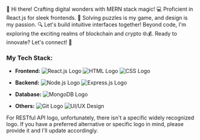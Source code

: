 👋 Hi there! Crafting digital wonders with MERN stack magic! 💻 Proficient in React.js for sleek frontends. 🎨 Solving puzzles is my game, and design is my passion. 🔍 Let's build intuitive interfaces together! Beyond code, I'm exploring the exciting realms of blockchain and crypto 🌐💰. Ready to innovate? Let's connect! 🚀

### My Tech Stack:
- **Frontend:** 
  ![React.js Logo](https://upload.wikimedia.org/wikipedia/commons/thumb/a/a7/React-icon.svg/50px-React-icon.svg.png)
  ![HTML Logo](https://upload.wikimedia.org/wikipedia/commons/thumb/6/61/HTML5_logo_and_wordmark.svg/50px-HTML5_logo_and_wordmark.svg.png)
  ![CSS Logo](https://upload.wikimedia.org/wikipedia/commons/d/d5/CSS3_logo_and_wordmark.svg/50px-CSS3_logo_and_wordmark.svg.png)

- **Backend:** 
  ![Node.js Logo](https://upload.wikimedia.org/wikipedia/commons/thumb/d/d9/Node.js_logo.svg/50px-Node.js_logo.svg.png)
  ![Express.js Logo](https://cdn.worldvectorlogo.com/logos/express-109.svg)

- **Database:** 
  ![MongoDB Logo](https://upload.wikimedia.org/wikipedia/en/thumb/4/45/MongoDB-Logo.svg/50px-MongoDB-Logo.svg.png)

- **Others:** 
  ![Git Logo](https://upload.wikimedia.org/wikipedia/commons/thumb/e/e0/Git-logo.svg/50px-Git-logo.svg.png)
  ![UI/UX Design](https://upload.wikimedia.org/wikipedia/commons/thumb/9/98/Adobe_XD_CC_icon.png/50px-Adobe_XD_CC_icon.png)

For RESTful API logo, unfortunately, there isn't a specific widely recognized logo. If you have a preferred alternative or specific logo in mind, please provide it and I'll update accordingly.
